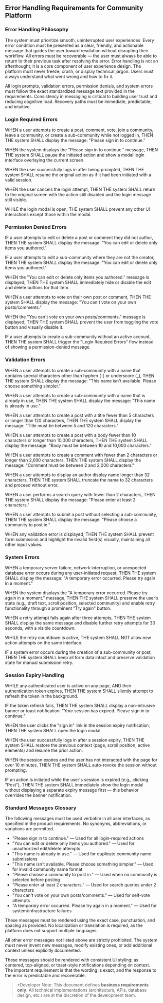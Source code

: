 ## Error Handling Requirements for Community Platform

### Error Handling Philosophy

The system must prioritize smooth, uninterrupted user experiences. Every error condition must be presented as a clear, friendly, and actionable message that guides the user toward resolution without disrupting their workflow. All errors must be recoverable — the user must always be able to return to their previous task after resolving the error. Error handling is not an afterthought; it is a core component of user experience design. The platform must never freeze, crash, or display technical jargon. Users must always understand what went wrong and how to fix it.

All login prompts, validation errors, permission denials, and system errors must follow the exact standardized message text provided in the requirements. Consistency in messaging is critical to building user trust and reducing cognitive load. Recovery paths must be immediate, predictable, and intuitive.

### Login Required Errors

WHEN a user attempts to create a post, comment, vote, join a community, leave a community, or create a sub-community while not logged in, THEN THE system SHALL display the message: "Please sign in to continue."

WHEN the system displays the "Please sign in to continue." message, THEN THE system SHALL pause the initiated action and show a modal login interface overlaying the current screen.

WHEN the user successfully logs in after being prompted, THEN THE system SHALL resume the original action as if it had been initiated with a valid session.

WHEN the user cancels the login attempt, THEN THE system SHALL return to the original screen with the action still disabled and the login message still visible.

WHILE the login modal is open, THE system SHALL prevent any other UI interactions except those within the modal.

### Permission Denied Errors

IF a user attempts to edit or delete a post or comment they did not author, THEN THE system SHALL display the message: "You can edit or delete only items you authored."

IF a user attempts to edit a sub-community where they are not the creator, THEN THE system SHALL display the message: "You can edit or delete only items you authored."

WHEN the "You can edit or delete only items you authored." message is displayed, THEN THE system SHALL immediately hide or disable the edit and delete buttons for that item.

WHEN a user attempts to vote on their own post or comment, THEN THE system SHALL display the message: "You can't vote on your own posts/comments."

WHEN the "You can't vote on your own posts/comments." message is displayed, THEN THE system SHALL prevent the user from toggling the vote button and visually disable it.

IF a user attempts to create a sub-community without an active account, THEN THE system SHALL trigger the "Login Required Errors" flow instead of showing a permission-denied message.

### Validation Errors

WHEN a user attempts to create a sub-community with a name that contains special characters other than hyphen (-) or underscore (_), THEN THE system SHALL display the message: "This name isn't available. Please choose something simpler."

WHEN a user attempts to create a sub-community with a name that is already in use, THEN THE system SHALL display the message: "This name is already in use."

WHEN a user attempts to create a post with a title fewer than 5 characters or longer than 120 characters, THEN THE system SHALL display the message: "Title must be between 5 and 120 characters."

WHEN a user attempts to create a post with a body fewer than 10 characters or longer than 10,000 characters, THEN THE system SHALL display the message: "Body must be between 10 and 10,000 characters."

WHEN a user attempts to create a comment with fewer than 2 characters or longer than 2,000 characters, THEN THE system SHALL display the message: "Comment must be between 2 and 2,000 characters."

WHEN a user attempts to display an author display name longer than 32 characters, THEN THE system SHALL truncate the name to 32 characters and proceed without error.

WHEN a user performs a search query with fewer than 2 characters, THEN THE system SHALL display the message: "Please enter at least 2 characters."

WHEN a user attempts to submit a post without selecting a sub-community, THEN THE system SHALL display the message: "Please choose a community to post in."

WHEN any validation error is displayed, THEN THE system SHALL prevent form submission and highlight the invalid field(s) visually, maintaining all other input values.

### System Errors

WHEN a temporary server failure, network interruption, or unexpected database error occurs during any user-initiated request, THEN THE system SHALL display the message: "A temporary error occurred. Please try again in a moment."

WHEN the system displays the "A temporary error occurred. Please try again in a moment." message, THEN THE system SHALL preserve the user’s state (e.g., draft text, scroll position, selected community) and enable retry functionality through a prominent "Try again" button.

WHEN a retry attempt fails again after three attempts, THEN THE system SHALL display the same message and disable further retry attempts for 30 seconds, with a visible countdown.

WHILE the retry countdown is active, THE system SHALL NOT allow new action attempts on the same interface.

IF a system error occurs during the creation of a sub-community or post, THEN THE system SHALL keep all form data intact and preserve validation state for manual submission retry.

### Session Expiry Handling

WHILE any authenticated user is active on any page, AND their authentication token expires, THEN THE system SHALL silently attempt to refresh the token in the background.

IF the token refresh fails, THEN THE system SHALL display a non-intrusive banner or toast notification: "Your session has expired. Please sign in to continue."

WHEN the user clicks the "sign in" link in the session expiry notification, THEN THE system SHALL open the login modal.

WHEN the user successfully logs in after a session expiry, THEN THE system SHALL restore the previous context (page, scroll position, active elements) and resume the prior action.

WHEN the session expires and the user has not interacted with the page for over 10 minutes, THEN THE system SHALL auto-revoke the session without prompting.

IF an action is initiated while the user's session is expired (e.g., clicking "Post"), THEN THE system SHALL immediately show the login modal without displaying a separate expiry message first — this behavior overrides the banner notification.

### Standard Messages Glossary

The following messages must be used verbatim in all user interfaces, as specified in the product requirements. No synonyms, abbreviations, or variations are permitted.

- "Please sign in to continue." — Used for all login-required actions
- "You can edit or delete only items you authored." — Used for unauthorized edit/delete attempts
- "This name is already in use." — Used for duplicate community name submissions
- "This name isn't available. Please choose something simpler." — Used for invalid community name format
- "Please choose a community to post in." — Used when no community is selected before posting
- "Please enter at least 2 characters." — Used for search queries under 2 characters
- "You can't vote on your own posts/comments." — Used for self-vote attempts
- "A temporary error occurred. Please try again in a moment." — Used for system/infrastructure failures

These messages must be rendered using the exact case, punctuation, and spacing as provided. No localization or translation is required, as the platform does not support multiple languages.

All other error messages not listed above are strictly prohibited. The system must never invent new messages, modify existing ones, or add additional context unless explicitly documented.

These messages should be rendered with consistent UI styling: as centered, top-aligned, or toast-style notifications depending on context. The important requirement is that the wording is exact, and the response to the error is predictable and recoverable.

> *Developer Note: This document defines **business requirements only**. All technical implementations (architecture, APIs, database design, etc.) are at the discretion of the development team.